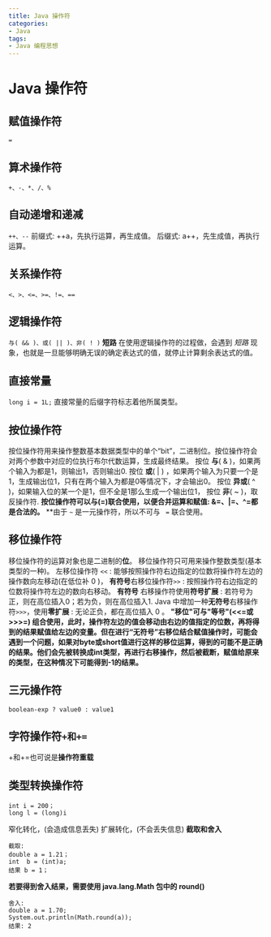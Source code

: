 ```yaml
---
title: Java 操作符
categories:
- Java
tags:
- Java 编程思想
---
```


# Java 操作符
## 赋值操作符
`=`
## 算术操作符
`+、-、*、/、%`
##  自动递增和递减
`++、--`
前缀式: ++a，先执行运算，再生成值。
后缀式: a++，先生成值，再执行运算。
## 关系操作符
`<、>、<=、>=、!=、==`
## 逻辑操作符
`与( && )、或( || )、非( ! )`
**短路**
在使用逻辑操作符的过程做，会遇到 *短路* 现象，也就是一旦能够明确无误的确定表达式的值，就停止计算剩余表达式的值。
## 直接常量
`long i = 1L;`
直接常量的后缀字符标志着他所属类型。
## 按位操作符
按位操作符用来操作整数基本数据类型中的单个“bit”，二进制位。按位操作符会对两个参数中对应的位执行布尔代数运算，生成最终结果。
按位 **与**( & )，如果两个输入为都是1，则输出1，否则输出0.
按位 **或**( | ) ，如果两个输入为只要一个是1，生成输出位1，只有在两个输入为都是0等情况下，才会输出0。
按位 **异或**( ^ )，如果输入位的某一个是1，但不全是1那么生成一个输出位1，
按位  **非**( ~ )，取反操作符.
**按位操作符可以与(=)联合使用，以便合并运算和赋值: &=、|=、^=都是合法的。**
**由于 `~` 是一元操作符，所以不可与 ` =` 联合使用。

## 移位操作符
移位操作符的运算对象也是二进制的**位**。
移位操作符只可用来操作整数类型(基本类型的一种)。
左移位操作符 `<<`  : 能够按照操作符右边指定的位数将操作符左边的操作数向左移动(在低位补 0 )，
**有符号**右移位操作符`>>` : 按照操作符右边指定的位数将操作符左边的数向右移动。
**有符号** 右移操作符使用**符号扩展** : 若符号为正，则在高位插入0；若为负，则在高位插入1.
Java 中增加一种**无符号**右移操作符`>>>`，使用**零扩展** : 无论正负，都在高位插入 0 。
**"移位"可与"等号"(<<=或>>>=) 组合使用，此时，操作符左边的值会移动由右边的值指定的位数，再将得到的结果赋值给左边的变量。但在进行“无符号”右移位结合赋值操作时，可能会遇到一个问题，如果对byte或short值进行这样的移位运算，得到的可能不是正确的结果。他们会先被转换成int类型，再进行右移操作，然后被截断，赋值给原来的类型，在这种情况下可能得到-1的结果。**

## 三元操作符
`boolean-exp ? value0 : value1`

## 字符操作符`+和+=`
+和+=也可说是**操作符重载**

## 类型转换操作符
```
int i = 200；
long l = (long)i
```
窄化转化，(会造成信息丢失)
扩展转化，(不会丢失信息)
**截取和舍入**

```
截取:
double a = 1.21；
int  b = (int)a;
结果 b = 1；
```
**若要得到舍入结果，需要使用 java.lang.Math 包中的 round()**
```
舍入:
double a = 1.70;
System.out.println(Math.round(a));
结果: 2
```



